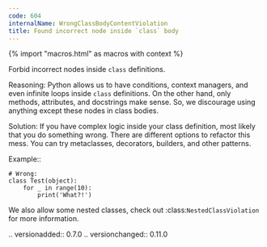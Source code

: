```yaml
---
code: 604
internalName: WrongClassBodyContentViolation
title: Found incorrect node inside `class` body
---
```


{% import "macros.html" as macros with context %}

Forbid incorrect nodes inside `class` definitions.

Reasoning: Python allows us to have conditions, context managers, and
even infinite loops inside `class` definitions. On the other hand, only
methods, attributes, and docstrings make sense. So, we discourage using
anything except these nodes in class bodies.

Solution: If you have complex logic inside your class definition, most
likely that you do something wrong. There are different options to
refactor this mess. You can try metaclasses, decorators, builders, and
other patterns.

Example::

    # Wrong:
    class Test(object):
        for _ in range(10):
            print('What?!')

We also allow some nested classes, check out
:class:`NestedClassViolation` for more information.

.. versionadded:: 0.7.0 .. versionchanged:: 0.11.0